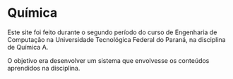 # Química

Este site foi feito durante o segundo período do curso de Engenharia de Computação na Universidade Tecnológica Federal do Paraná, na disciplina de Química A.

O objetivo era desenvolver um sistema que envolvesse os conteúdos aprendidos na disciplina.
